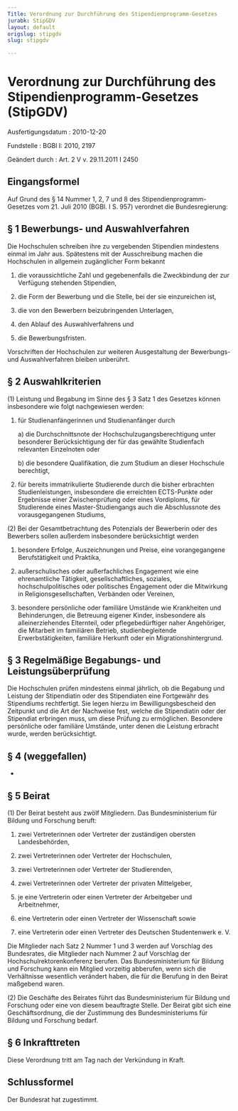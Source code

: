 ```yaml
---
Title: Verordnung zur Durchführung des Stipendienprogramm-Gesetzes
jurabk: StipGDV
layout: default
origslug: stipgdv
slug: stipgdv

---
```


# Verordnung zur Durchführung des Stipendienprogramm-Gesetzes (StipGDV)

Ausfertigungsdatum
:   2010-12-20

Fundstelle
:   BGBl I: 2010, 2197

Geändert durch
:   Art. 2 V v. 29.11.2011 I 2450


## Eingangsformel

Auf Grund des § 14 Nummer 1, 2, 7 und 8 des Stipendienprogramm-Gesetzes vom 21. Juli 2010 (BGBl. I S. 957) verordnet die Bundesregierung:


## § 1 Bewerbungs- und Auswahlverfahren

Die Hochschulen schreiben ihre zu vergebenden Stipendien mindestens einmal im Jahr aus. Spätestens mit der Ausschreibung machen die Hochschulen in allgemein zugänglicher Form bekannt

1.  die voraussichtliche Zahl und gegebenenfalls die Zweckbindung der zur Verfügung stehenden Stipendien,


2.  die Form der Bewerbung und die Stelle, bei der sie einzureichen ist,


3.  die von den Bewerbern beizubringenden Unterlagen,


4.  den Ablauf des Auswahlverfahrens und


5.  die Bewerbungsfristen.



Vorschriften der Hochschulen zur weiteren Ausgestaltung der Bewerbungs- und Auswahlverfahren bleiben unberührt.


## § 2 Auswahlkriterien

(1) Leistung und Begabung im Sinne des § 3 Satz 1 des Gesetzes können insbesondere wie folgt nachgewiesen werden:

1.  für Studienanfängerinnen und Studienanfänger durch

    a)  die Durchschnittsnote der Hochschulzugangsberechtigung unter besonderer Berücksichtigung der für das gewählte Studienfach relevanten Einzelnoten oder


    b)  die besondere Qualifikation, die zum Studium an dieser Hochschule berechtigt,





2.  für bereits immatrikulierte Studierende durch die bisher erbrachten Studienleistungen, insbesondere die erreichten ECTS-Punkte oder Ergebnisse einer Zwischenprüfung oder eines Vordiploms, für Studierende eines Master-Studiengangs auch die Abschlussnote des vorausgegangenen Studiums,




(2) Bei der Gesamtbetrachtung des Potenzials der Bewerberin oder des Bewerbers sollen außerdem insbesondere berücksichtigt werden

1.  besondere Erfolge, Auszeichnungen und Preise, eine vorangegangene Berufstätigkeit und Praktika,


2.  außerschulisches oder außerfachliches Engagement wie eine ehrenamtliche Tätigkeit, gesellschaftliches, soziales, hochschulpolitisches oder politisches Engagement oder die Mitwirkung in Religionsgesellschaften, Verbänden oder Vereinen,


3.  besondere persönliche oder familiäre Umstände wie Krankheiten und Behinderungen, die Betreuung eigener Kinder, insbesondere als alleinerziehendes Elternteil, oder pflegebedürftiger naher Angehöriger, die Mitarbeit im familiären Betrieb, studienbegleitende Erwerbstätigkeiten, familiäre Herkunft oder ein Migrationshintergrund.





## § 3 Regelmäßige Begabungs- und Leistungsüberprüfung

Die Hochschulen prüfen mindestens einmal jährlich, ob die Begabung und Leistung der Stipendiatin oder des Stipendiaten eine Fortgewähr des Stipendiums rechtfertigt. Sie legen hierzu im Bewilligungsbescheid den Zeitpunkt und die Art der Nachweise fest, welche die Stipendiatin oder der Stipendiat erbringen muss, um diese Prüfung zu ermöglichen. Besondere persönliche oder familiäre Umstände, unter denen die Leistung erbracht wurde, werden berücksichtigt.


## § 4 (weggefallen)

-


## § 5 Beirat

(1) Der Beirat besteht aus zwölf Mitgliedern. Das Bundesministerium für Bildung und Forschung beruft:

1.  zwei Vertreterinnen oder Vertreter der zuständigen obersten Landesbehörden,


2.  zwei Vertreterinnen oder Vertreter der Hochschulen,


3.  zwei Vertreterinnen oder Vertreter der Studierenden,


4.  zwei Vertreterinnen oder Vertreter der privaten Mittelgeber,


5.  je eine Vertreterin oder einen Vertreter der Arbeitgeber und Arbeitnehmer,


6.  eine Vertreterin oder einen Vertreter der Wissenschaft sowie


7.  eine Vertreterin oder einen Vertreter des Deutschen Studentenwerk e. V.



Die Mitglieder nach Satz 2 Nummer 1 und 3 werden auf Vorschlag des Bundesrates, die Mitglieder nach Nummer 2 auf Vorschlag der Hochschulrektorenkonferenz berufen. Das Bundesministerium für Bildung und Forschung kann ein Mitglied vorzeitig abberufen, wenn sich die Verhältnisse wesentlich verändert haben, die für die Berufung in den Beirat maßgebend waren.

(2) Die Geschäfte des Beirates führt das Bundesministerium für Bildung und Forschung oder eine von diesem beauftragte Stelle. Der Beirat gibt sich eine Geschäftsordnung, die der Zustimmung des Bundesministeriums für Bildung und Forschung bedarf.


## § 6 Inkrafttreten

Diese Verordnung tritt am Tag nach der Verkündung in Kraft.


## Schlussformel

Der Bundesrat hat zugestimmt.

